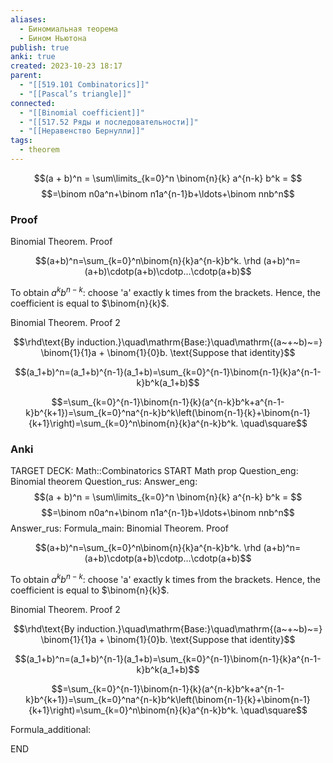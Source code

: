 ```yaml
---
aliases:
  - Биномиальная теорема
  - Бином Ньютона
publish: true
anki: true
created: 2023-10-23 18:17
parent:
  - "[[519.101 Combinatorics]]"
  - "[[Pascal’s triangle]]"
connected:
  - "[[Binomial coefficient]]"
  - "[[517.52 Ряды и последовательности]]"
  - "[[Неравенство Бернулли]]"
tags:
  - theorem
---
```

$$(a + b)^n = \sum\limits_{k=0}^n \binom{n}{k} a^{n-k} b^k = $$
$$=\binom n0a^n+\binom n1a^{n-1}b+\ldots+\binom nnb^n$$

### Proof
Binomial Theorem. Proof

$$(a+b)^n=\sum_{k=0}^n\binom{n}{k}a^{n-k}b^k. \rhd (a+b)^n=(a+b)\cdotp(a+b)\cdotp...\cdotp(a+b)$$

To obtain $a^k b^{n-k}$: choose 'a' exactly k times from the brackets. Hence, the coefficient is equal to $\binom{n}{k}$.

Binomial Theorem. Proof 2

$$\rhd\text{By induction.}\quad\mathrm{Base:}\quad\mathrm{(a~+~b)~=} \binom{1}{1}a + \binom{1}{0}b. \text{Suppose that identity}$$

$$(a_1+b)^n=(a_1+b)^{n-1}(a_1+b)=\sum_{k=0}^{n-1}\binom{n-1}{k}a^{n-1-k}b^k(a_1+b)$$

$$=\sum_{k=0}^{n-1}\binom{n-1}{k}(a^{n-k}b^k+a^{n-1-k}b^{k+1})=\sum_{k=0}^na^{n-k}b^k\left(\binom{n-1}{k}+\binom{n-1}{k+1}\right)=\sum_{k=0}^n\binom{n}{k}a^{n-k}b^k. \quad\square$$


### Anki
TARGET DECK: Math::Combinatorics
START
Math prop
Question_eng: Binomial theorem
Question_rus: 
Answer_eng: $$(a + b)^n = \sum\limits_{k=0}^n \binom{n}{k} a^{n-k} b^k = $$
$$=\binom n0a^n+\binom n1a^{n-1}b+\ldots+\binom nnb^n$$
Answer_rus: 
Formula_main: Binomial Theorem. Proof

$$(a+b)^n=\sum_{k=0}^n\binom{n}{k}a^{n-k}b^k. \rhd (a+b)^n=(a+b)\cdotp(a+b)\cdotp...\cdotp(a+b)$$

To obtain $a^k b^{n-k}$: choose 'a' exactly k times from the brackets. Hence, the coefficient is equal to $\binom{n}{k}$.

Binomial Theorem. Proof 2

$$\rhd\text{By induction.}\quad\mathrm{Base:}\quad\mathrm{(a~+~b)~=} \binom{1}{1}a + \binom{1}{0}b. \text{Suppose that identity}$$

$$(a_1+b)^n=(a_1+b)^{n-1}(a_1+b)=\sum_{k=0}^{n-1}\binom{n-1}{k}a^{n-1-k}b^k(a_1+b)$$

$$=\sum_{k=0}^{n-1}\binom{n-1}{k}(a^{n-k}b^k+a^{n-1-k}b^{k+1})=\sum_{k=0}^na^{n-k}b^k\left(\binom{n-1}{k}+\binom{n-1}{k+1}\right)=\sum_{k=0}^n\binom{n}{k}a^{n-k}b^k. \quad\square$$

Formula_additional:
<!--ID: 1698689820218-->
END










